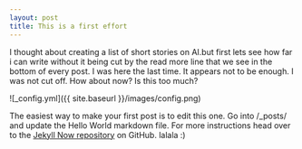 ```yaml
---
layout: post
title: This is a first effort 
---
```


I thought about creating a list of short stories on AI.but first lets see how far i can write without it being cut by the read more line that we see in the bottom of every post. I was here the last time. It appears not to be enough. I was not cut off. How about now? Is this too much?

![_config.yml]({{ site.baseurl }}/images/config.png)

The easiest way to make your first post is to edit this one. Go into /_posts/ and update the Hello World markdown file. For more instructions head over to the [Jekyll Now repository](https://github.com/barryclark/jekyll-now) on GitHub.
lalala :)
